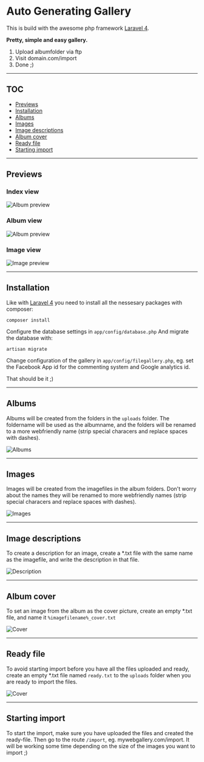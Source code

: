Auto Generating Gallery
=======================

This is build with the awesome php framework [Laravel 4](https://github.com/laravel/laravel).


**Pretty, simple and easy gallery.**

1. Upload albumfolder via ftp
2. Visit domain.com/import
3. Done ;)

---

## TOC

* [Previews](#previews)
* [Installation](#installation)
* [Albums](#albums)
* [Images](#images)
* [Image descriptions](#image-descriptions)
* [Album cover](#album-cover)
* [Ready file](#ready-file)
* [Starting import](#starting-import)

---

## Previews

### Index view

![Album preview](_sitealbums.png)

### Album view

![Album preview](_sitealbum.png)

### Image view

![Image preview](_siteimage.png)

---

## Installation

Like with [Laravel 4](http://laravel.com/docs/installation) you need to install all the nessesary packages with composer:

    composer install

Configure the database settings in `app/config/database.php`
And migrate the database with:

    artisan migrate

Change configuration of the gallery in `app/config/filegallery.php`, eg. set the Facebook App id for the commenting system and Google analytics id.

That should be it ;)

---

## Albums

Albums will be created from the folders in the `uploads` folder.
The foldername will be used as the albumname, and the folders will be renamed to
a more webfriendly name (strip special characers and replace spaces with dashes).

![Albums](_album.png)

---

## Images

Images will be created from the imagefiles in the album folders.
Don't worry about the names they will be renamed to more webfriendly names
(strip special characers and replace spaces with dashes).

![Images](_images.png)

---

## Image descriptions

To create a description for an image, create a *.txt file with the same name as
the imagefile, and write the description in that file.

![Description](_description.png)

---

## Album cover

To set an image from the album as the cover picture, create an empty *.txt file,
and name it `%imagefilename%_cover.txt`

![Cover](_cover.png)

---

## Ready file

To avoid starting import before you have all the files uploaded and ready,
create an empty *.txt file named `ready.txt` to the `uploads` folder when you
are ready to import the files.

![Cover](_ready.png)

---

## Starting import

To start the import, make sure you have uploaded the files and created the
ready-file. Then go to the route `/import`, eg. mywebgallery.com/import.
It will be working some time depending on the size of the images you want to import ;)
